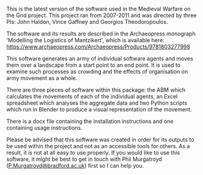 This is the latest version of the software used in the Medieval Warfare on the Grid project. This project ran from 2007-2011 and was directed by three PIs: John Haldon, Vince Gaffney and Georgios Theodoropoulos.

The software and its results are described in the Archaeopress monograph 'Modelling the Logistics of Mantzikert', which is available here: https://www.archaeopress.com/Archaeopress/Products/9781803277998

This software generates an army of individual software agents and moves them over a landscape from a start point to an end point. It is used to examine such processes as crowding and the effects of organisation on army movement as a whole.

There are three pieces of software within this package: the ABM which calculates the movements of each of the individual agents, an Excel spreadsheet which analyses the aggregate data and two Python scripts which run in Blender to produce a visual representation of the movement.

There is a docx file containing the installation instructions and one containing usage instructions.

Please be advised that this software was created in order for its outputs to be used within the project and not as an accessible tools for others. As a result, it is not at all easy to use properly. If you would like to use this software, it might be best to get in touch with Phil Murgatroyd (P.Murgatroyd@bradford.ac.uk) first so I can help you.
